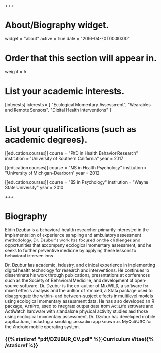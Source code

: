 +++
# About/Biography widget.
widget = "about"
active = true
date = "2016-04-20T00:00:00"

# Order that this section will appear in.
weight = 5

# List your academic interests.
[interests]
  interests = [
    "Ecological Momentary Assessment",
    "Wearables and Remote Sensors",
    "Digital Health Interventions"
  ]

# List your qualifications (such as academic degrees).
[[education.courses]]
  course = "PhD in Health Behavior Research"
  institution = "University of Southern California"
  year = 2017

[[education.courses]]
  course = "MS in Health Psychology"
  institution = "University of Michigan-Dearborn"
  year = 2012

[[education.courses]]
  course = "BS in Psychology"
  institution = "Wayne State University"
  year = 2010

+++

# Biography

Eldin Dzubur is a behavioral health researcher primarily interested in the implementation of experience sampling and ambulatory assessment methodology. Dr. Dzubur's work has focused on the challenges and opportunities that accompany ecological momentary assessment, and he seeks to further preventive medicine by applying these lessons to behavioral interventions.

Dr. Dzubur has academic, industry, and clinical experience in implementing digital health technology for research and interventions. He continues to disseminate his work through publications, presentations at conferences such as the Society of Behavioral Medicine, and development of open-source software. Dr. Dzubur is the co-author of MixWILD, a software for mixed effects analysis and the author of xtmixed, a Stata package used to disaggregate the within- and between-subject effects in multilevel models using ecological momentary assessment data. He has also developed an R package, ActiPro, used to integrate output data from ActiLife software and ActiWatch hardware with standalone physical activity studies and those using ecological momentary assessment. Dr. Dzubur has developed mobile applications, including a smoking cessation app known as MyQuitUSC for the Android mobile operating system.

### {{% staticref "pdf/DZUBUR_CV.pdf" %}}Curriculum Vitae{{% /staticref %}} ###
